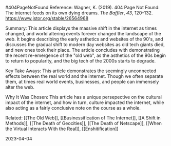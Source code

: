 #404PageNotFound
Reference:
Wagner, K. (2019). 404 Page Not Found: The internet feeds on its own dying dreams. _The Baffler_, _43_, 120–132. https://www.jstor.org/stable/26564968

Summary:
This article displays the massive shift in the internet as times changed, and world altering events forever changed the landscape of the web. It begins describing the early asthetics and websites of the 90's, and discusses the gradual shift to modern day websites as old tech giants died, and new ones took their place. The article concludes with demonstrating the recent re-emergence of the "old web", as the asthetics of the 90s begin to return to popularity, and the big tech of the 2000s starts to degrade.

Key Take Aways:
This article demonstrates the seemingly unconnected effects between the real world and the internet. Though we often separate them, at times real world events, businesses, and people can immensely alter the web.

Why It Was Chosen:
This article has a unique persepective on the cultural impact of the internet, and how in turn, culture impacted the internet, while also acting as a fairly conclusive note on the course as a whole.

Related:
[[The Old Web]], [[Businessification of The Internet]], [[A Shift in Methods]], [[The Death of Geocities]], [[The Death of Netscape]], [[When the Virtual Interacts With the Real]], [[Enshitification]]

2023-04-04
